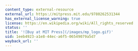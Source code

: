 ```yaml
---
content_type: external-resource
external_url: https://mitpress.mit.edu/9780262531344
has_external_license_warning: true
license: https://en.wikipedia.org/wiki/All_rights_reserved
status: ''
title: '![Buy at MIT Press](/images/mp_logo.gif)'
uid: 1eeb4923-a1e8-44ec-a6f5-06549079a5d7
wayback_url: ''
---
```


